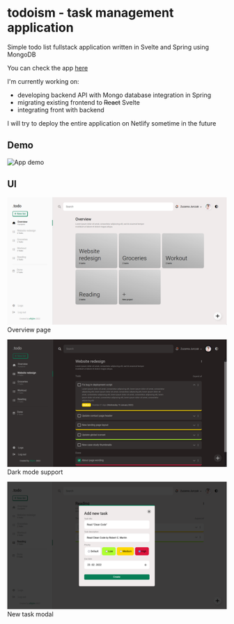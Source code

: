 # todoism - task management application
Simple todo list fullstack application written in Svelte and Spring using MongoDB

You can check the app [here](https://philbjern.github.io/todo-list/)

I'm currently working on:
* developing backend API with Mongo database integration in Spring 
* migrating existing frontend to ~~React~~ Svelte
* integrating front with backend

I will try to deploy the entire application on Netlify sometime in the future

## Demo
![App demo](./demo-assets/demo-todo-list.gif)

## UI
![User interface demo 1](./demo-assets/screenshot01.png)
Overview page

![User interface demo 2](./demo-assets/screenshot02.png)
Dark mode support

![User interface demo 3](./demo-assets/screenshot03.png)
New task modal
